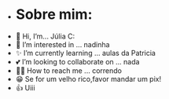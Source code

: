 - # Sobre mim:
- 🤠 Hi, I’m... Júlia C:
- 🎉 I’m interested in ... nadinha
- ✨ I’m currently learning ... aulas da Patricia
- 💕 I’m looking to collaborate on ... nada
- 🏃‍♂️ How to reach me ... correndo
- 😁 Se for um velho rico,favor mandar um pix!
- :+1: Uiii
<!---
juliacamargo04/juliacamargo04 is a ✨ special ✨ repository because its `README.md` (this file) appears on your GitHub profile.
You can click the Preview link to take a look at your changes.
--->

